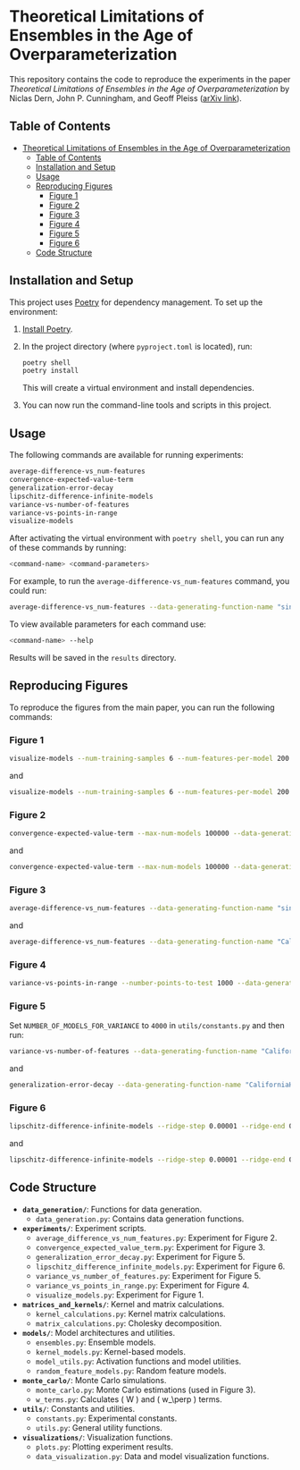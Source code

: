 # Theoretical Limitations of Ensembles in the Age of Overparameterization

This repository contains the code to reproduce the experiments in the paper *Theoretical Limitations of Ensembles in the Age of Overparameterization* by Niclas Dern, John P. Cunningham, and Geoff Pleiss ([arXiv link](https://arxiv.org/abs/2410.16201)).

## Table of Contents

- [Theoretical Limitations of Ensembles in the Age of Overparameterization](#theoretical-limitations-of-ensembles-in-the-age-of-overparameterization)
  - [Table of Contents](#table-of-contents)
  - [Installation and Setup](#installation-and-setup)
  - [Usage](#usage)
  - [Reproducing Figures](#reproducing-figures)
    - [Figure 1](#figure-1)
    - [Figure 2](#figure-2)
    - [Figure 3](#figure-3)
    - [Figure 4](#figure-4)
    - [Figure 5](#figure-5)
    - [Figure 6](#figure-6)
  - [Code Structure](#code-structure)

## Installation and Setup

This project uses [Poetry](https://python-poetry.org/docs/) for dependency management. To set up the environment:

1. [Install Poetry](https://python-poetry.org/docs/#installation).
2. In the project directory (where `pyproject.toml` is located), run:

   ```bash
   poetry shell
   poetry install
   ```

   This will create a virtual environment and install dependencies.

3. You can now run the command-line tools and scripts in this project.

## Usage

The following commands are available for running experiments:

```bash
average-difference-vs_num-features
convergence-expected-value-term
generalization-error-decay
lipschitz-difference-infinite-models
variance-vs-number-of-features
variance-vs-points-in-range
visualize-models
```

After activating the virtual environment with `poetry shell`, you can run any of these commands by running:

```bash
<command-name> <command-parameters>
```

For example, to run the `average-difference-vs_num-features` command, you could run:

```bash
average-difference-vs_num-features --data-generating-function-name "sinusoidal" --num-features-end 25 --num-training-samples 6
```

To view available parameters for each command use:

```bash
<command-name> --help
```

Results will be saved in the `results` directory.

## Reproducing Figures

To reproduce the figures from the main paper, you can run the following commands:

### Figure 1

```bash
visualize-models --num-training-samples 6 --num-features-per-model 200 --number-ensemble-members 1 --number-simulations-per-size 100 --random-seed 42 --plot-kernel-model --kernel "arc-cosine-kernel"
```

and

```bash
visualize-models --num-training-samples 6 --num-features-per-model 200 --number-ensemble-members 10000 --number-simulations-per-size 1 --plot-kernel-model --kernel "arc-cosine-kernel"
```

### Figure 2

```bash
convergence-expected-value-term --max-num-models 100000 --data-generating-function-name "sinusoidal" --data-dimension 1 --num-training-samples 6 --num-features-per-model 200 --random-seed 42
```

and

```bash
convergence-expected-value-term --max-num-models 100000 --data-generating-function-name "CaliforniaHousing" --data-dimension 8 --num-training-samples 12 --num-features-per-model 200 --kernel "erf-kernel" --activation-function "erf"
```

### Figure 3

```bash
average-difference-vs_num-features --data-generating-function-name "sinusoidal" --num-training-samples 6 --ridge 0.0 --data-dimension 1
```

and

```bash
average-difference-vs_num-features --data-generating-function-name "CaliforniaHousing" --num-training-samples 12 --ridge 0.0 --data-dimension 8 --kernel "softplus-kernel" --activation-function "softplus"
```

### Figure 4

```bash
variance-vs-points-in-range --number-points-to-test 1000 --data-generating-function-name "sinusoidal" --num-features-per-model 200 --num-training-samples 6 --random-seed 42
```

### Figure 5

Set `NUMBER_OF_MODELS_FOR_VARIANCE` to `4000` in `utils/constants.py` and then run:

```bash
variance-vs-number-of-features --data-generating-function-name "CaliforniaHousing" --num-features-per-model 200 --num-training-samples 12 --data-dimension 8 --random-seed 42 --max-num-models 35
```

and

```bash
generalization-error-decay --data-generating-function-name "CaliforniaHousing" --num-training-samples 12 --num-features-per-model 200 --max-num-models 35 --number-simulations-per-size 2500 --random-seed 42 --data-dimension 8
```

### Figure 6

```bash
lipschitz-difference-infinite-models --ridge-step 0.00001 --ridge-end 0.001 --ridge-start 0.0 --max-num-models 2000 --data-generating-function-name "CaliforniaHousing" --data-dimension 8 --num-training-samples 12 --num-features-per-model 200
```

and

```bash
lipschitz-difference-infinite-models --ridge-step 0.00001 --ridge-end 0.001 --ridge-start 0.0 --max-num-models 2000 --data-generating-function-name "CaliforniaHousing" --data-dimension 8 --num-training-samples 12 --num-features-per-model 200 --comparison-mode "ensemble"
```

## Code Structure

- **`data_generation/`**: Functions for data generation.
  - `data_generation.py`: Contains data generation functions.
- **`experiments/`**: Experiment scripts.
  - `average_difference_vs_num_features.py`: Experiment for Figure 2.
  - `convergence_expected_value_term.py`: Experiment for Figure 3.
  - `generalization_error_decay.py`: Experiment for Figure 5.
  - `lipschitz_difference_infinite_models.py`: Experiment for Figure 6.
  - `variance_vs_number_of_features.py`: Experiment for Figure 5.
  - `variance_vs_points_in_range.py`: Experiment for Figure 4.
  - `visualize_models.py`: Experiment for Figure 1.
- **`matrices_and_kernels/`**: Kernel and matrix calculations.
  - `kernel_calculations.py`: Kernel matrix calculations.
  - `matrix_calculations.py`: Cholesky decomposition.
- **`models/`**: Model architectures and utilities.
  - `ensembles.py`: Ensemble models.
  - `kernel_models.py`: Kernel-based models.
  - `model_utils.py`: Activation functions and model utilities.
  - `random_feature_models.py`: Random feature models.
- **`monte_carlo/`**: Monte Carlo simulations.
  - `monte_carlo.py`: Monte Carlo estimations (used in Figure 3).
  - `w_terms.py`: Calculates \( W \) and \( w_\perp \) terms.
- **`utils/`**: Constants and utilities.
  - `constants.py`: Experimental constants.
  - `utils.py`: General utility functions.
- **`visualizations/`**: Visualization functions.
  - `plots.py`: Plotting experiment results.
  - `data_visualization.py`: Data and model visualization functions.
